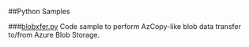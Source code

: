 ##Python Samples

###[blobxfer.py](./Storage)
Code sample to perform AzCopy-like blob data transfer to/from Azure Blob
Storage.
